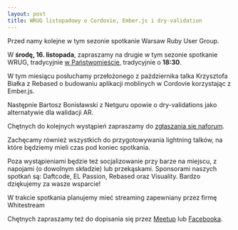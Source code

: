 ```yaml
---
layout: post
title: WRUG listopadowy o Cordovie, Ember.js i dry-validation
---
```


Przed namy kolejne w tym sezonie spotkanie Warsaw Ruby User Group.

W **środę, 16. listopada**, zapraszamy na drugie w tym sezonie spotkanie
WRUG, tradycyjnie [w Państwomieście](http://panstwomiasto.pl),
tradycyjnie o **18:30**.

W tym miesiącu posłuchamy przełożonego z października talka Krzysztofa Białka
z Rebased o budowaniu aplikacji moblinych w Cordovie korzystając z Ember.js.

Następnie Bartosz Bonisławski z Netguru opowie
o dry-validations jako alternatywie dla walidacji AR.

Chętnych do kolejnych wystąpień zapraszamy do [zgłaszania się naforum](https://forum.rubyonrails.pl/t/wrug-listopadowy-16-11-2016-sroda/12793).

Zachęcamy również wszystkich do przygotowywania lightning talków,
na które będziemy mieli czas pod koniec spotkania.

Poza wystąpieniami będzie też socjalizowanie przy barze na miejscu,
z napojami (o dowolnym składzie) lub przekąskami.
Sponsorami naszych spotkań są: Daftcode, EL Passion, Rebased oraz Visuality.
Bardzo dziękujemy za wasze wsparcie!

W trakcie spotkania planujemy mieć streaming zapewniany przez firmę Whitestream

Chętnych zapraszamy też do dopisania się przez
[Meetup](https://www.meetup.com/Warsaw-Ruby-Users-Group-WRUG/events/235437016/)
lub [Facebooka](https://www.facebook.com/events/1619949688299688/).
